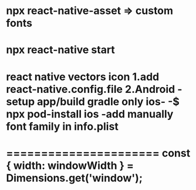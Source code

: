 npx react-native-asset => custom fonts 
========================
npx react-native start
========================
react native vectors icon
1.add react-native.config.file
2.Android - setup app/build gradle only 
ios- 
-$ npx pod-install ios 
-add manually font family in info.plist
========================

======================
const { width: windowWidth } = Dimensions.get('window');
=============
